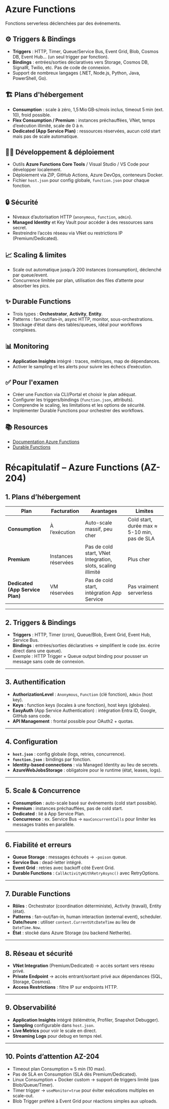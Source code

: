 # Azure Functions

Fonctions serverless déclenchées par des événements.

## ⚙️ Triggers & Bindings
- **Triggers** : HTTP, Timer, Queue/Service Bus, Event Grid, Blob, Cosmos DB, Event Hub… (un seul trigger par fonction).
- **Bindings** : entrées/sorties déclaratives vers Storage, Cosmos DB, SignalR, Twilio, etc. Pas de code de connexion.
- Support de nombreux langages (.NET, Node.js, Python, Java, PowerShell, Go).

## 🏗️ Plans d'hébergement
- **Consumption** : scale à zéro, 1,5 Mio GB‑s/mois inclus, timeout 5 min (ext. 10), froid possible.
- **Flex Consumption / Premium** : instances préchauffées, VNet, temps d’exécution illimité, scale de 0 à n.
- **Dedicated (App Service Plan)** : ressources réservées, aucun cold start mais pas de scale automatique.

## 👨‍💻 Développement & déploiement
- Outils **Azure Functions Core Tools** / Visual Studio / VS Code pour développer localement.
- Déploiement via ZIP, GitHub Actions, Azure DevOps, conteneurs Docker.
- Fichier `host.json` pour config globale, `function.json` pour chaque fonction.

## 🔒 Sécurité
- Niveaux d’autorisation HTTP (`anonymous`, `function`, `admin`).
- **Managed Identity** et Key Vault pour accéder à des ressources sans secret.
- Restreindre l’accès réseau via VNet ou restrictions IP (Premium/Dedicated).

## 📈 Scaling & limites
- Scale out automatique jusqu’à 200 instances (consumption), déclenché par queue/event.
- Concurrence limitée par plan, utilisation des files d’attente pour absorber les pics.

## ✨ Durable Functions
- Trois types : **Orchestrator**, **Activity**, **Entity**.
- Patterns : fan‑out/fan‑in, async HTTP, monitor, sous-orchestrations.
- Stockage d’état dans des tables/queues, idéal pour workflows complexes.

## 📊 Monitoring
- **Application Insights** intégré : traces, métriques, map de dépendances.
- Activer le sampling et les alerts pour suivre les échecs d’exécution.

## ✅ Pour l'examen
- Créer une Function via CLI/Portal et choisir le plan adéquat.
- Configurer les triggers/bindings (`function.json`, attributs).
- Comprendre le scaling, les limitations et les options de sécurité.
- Implémenter Durable Functions pour orchestrer des workflows.
## 📚 Resources
- [Documentation Azure Functions](https://learn.microsoft.com/azure/azure-functions/functions-overview)
- [Durable Functions](https://learn.microsoft.com/azure/azure-functions/durable/durable-functions-overview)

# Récapitulatif – Azure Functions (AZ-204)

## 1. Plans d’hébergement
| Plan        | Facturation | Avantages | Limites |
|-------------|-------------|-----------|---------|
| **Consumption** | À l’exécution | Auto-scale massif, peu cher | Cold start, durée max ≈ 5-10 min, pas de SLA |
| **Premium** | Instances réservées | Pas de cold start, VNet Integration, slots, scaling illimité | Plus cher |
| **Dedicated (App Service Plan)** | VM réservées | Pas de cold start, intégration App Service | Pas vraiment serverless |

---

## 2. Triggers & Bindings
- **Triggers** : HTTP, Timer (cron), Queue/Blob, Event Grid, Event Hub, Service Bus.  
- **Bindings** : entrées/sorties déclaratives → simplifient le code (ex. écrire direct dans une queue).  
- Exemple : HTTP Trigger + Queue output binding pour pousser un message sans code de connexion.  

---

## 3. Authentification
- **AuthorizationLevel** : `Anonymous`, `Function` (clé fonction), `Admin` (host key).  
- **Keys** : function keys (locales à une fonction), host keys (globales).  
- **EasyAuth** (App Service Authentication) : intégration Entra ID, Google, GitHub sans code.  
- **API Management** : frontal possible pour OAuth2 + quotas.  

---

## 4. Configuration
- **`host.json`** : config globale (logs, retries, concurrence).  
- **`function.json`** : bindings par fonction.  
- **Identity-based connections** : via Managed Identity au lieu de secrets.  
- **AzureWebJobsStorage** : obligatoire pour le runtime (état, leases, logs).  

---

## 5. Scale & Concurrence
- **Consumption** : auto-scale basé sur événements (cold start possible).  
- **Premium** : instances préchauffées, pas de cold start.  
- **Dedicated** : lié à App Service Plan.  
- **Concurrence** : ex. Service Bus → `maxConcurrentCalls` pour limiter les messages traités en parallèle.  

---

## 6. Fiabilité et erreurs
- **Queue Storage** : messages échoués → `-poison` queue.  
- **Service Bus** : dead-letter intégré.  
- **Event Grid** : retries avec backoff côté Event Grid.  
- **Durable Functions** : `CallActivityWithRetryAsync()` avec RetryOptions.  

---

## 7. Durable Functions
- **Rôles** : Orchestrator (coordination déterministe), Activity (travail), Entity (état).  
- **Patterns** : fan-out/fan-in, human interaction (external event), scheduler.  
- **Date/heure** : utiliser `context.CurrentUtcDateTime` au lieu de `DateTime.Now`.  
- **État** : stocké dans Azure Storage (ou backend Netherite).  

---

## 8. Réseau et sécurité
- **VNet Integration** (Premium/Dedicated) → accès sortant vers réseau privé.  
- **Private Endpoint** → accès entrant/sortant privé aux dépendances (SQL, Storage, Cosmos).  
- **Access Restrictions** : filtre IP sur endpoints HTTP.  

---

## 9. Observabilité
- **Application Insights** intégré (télémétrie, Profiler, Snapshot Debugger).  
- **Sampling** configurable dans `host.json`.  
- **Live Metrics** pour voir le scale en direct.  
- **Streaming Logs** pour debug en temps réel.  

---

## 10. Points d’attention AZ-204
- Timeout plan Consumption ≈ 5 min (10 max).  
- Pas de SLA en Consumption (SLA dès Premium/Dedicated).  
- Linux Consumption + Docker custom → support de triggers limité (pas Blob/Queue/Timer).  
- Timer trigger → `useMonitor=true` pour éviter exécutions multiples en scale-out.  
- Blob Trigger préféré à Event Grid pour réactions simples aux uploads.  


